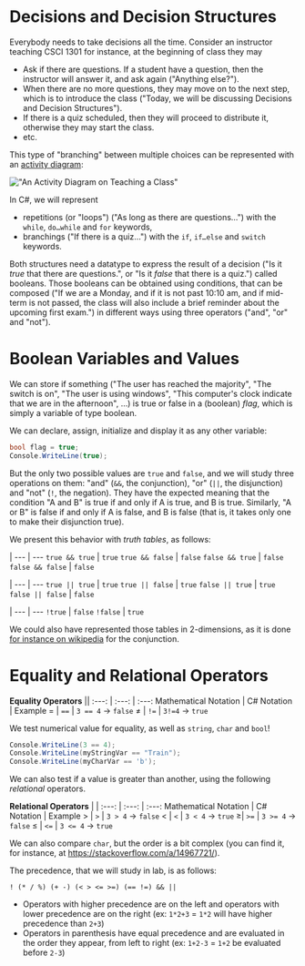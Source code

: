 # Decisions and Decision Structures

Everybody needs to take decisions all the time.
Consider an instructor teaching CSCI 1301 for instance, at the beginning of class they may

- Ask if there are questions. If a student have a question, then the instructor will answer it, and ask again ("Anything else?").
- When there are no more questions, they may move on to the next step, which is to introduce the class ("Today, we will be discussing Decisions and Decision Structures").
- If there is a quiz scheduled, then they will proceed to distribute it, otherwise they may start the class.
- etc.

This type of "branching" between multiple choices can be represented with an [activity diagram](https://en.wikipedia.org/wiki/Activity_diagram):

!["An Activity Diagram on Teaching a Class"](img/teaching)

In C#, we will represent

- repetitions (or "loops") ("As long as there are questions…") with the `while`, `do…while` and `for` keywords, 
- branchings ("If there is a quiz…") with the `if`, `if…else` and `switch` keywords.

Both structures need a datatype to express the result of a decision ("Is it _true_ that there are questions.", or "Is it _false_ that there is a quiz.") called booleans.
Those booleans can be obtained using conditions, that can be composed ("If we are a Monday, and if it is not past 10:10 am, and if mid-term is not passed, the class will also include a brief reminder about the upcoming first exam.") in different ways using three operators ("and", "or" and "not").


# Boolean Variables and Values

We can store if something ("The user has reached the majority", "The switch is on", "The user is using windows", "This computer's clock indicate that we are in the afternoon", …) is true or false in a (boolean) *flag*, which is simply a variable of type boolean.

We can declare, assign, initialize and display it as any other variable:

~~~~~~~{.cs .numberLines}
bool flag = true;
Console.WriteLine(true);
~~~~~~~

But the only two possible values are `true` and `false`, and we will study three operations on them: "and" (`&&`, the conjunction), "or" (`||`, the disjunction) and "not" (`!`, the negation).
They have the expected meaning that the condition "A and B" is true if and only if A is true, and B is true.
Similarly, "A or B" is false if and only if A is false, and B is false (that is, it takes only one to make their disjunction true).

We present this behavior with _truth tables_, as follows:

|
--- | ---
`true && true` | `true`
`true && false` | `false`
`false && true` | `false`
`false && false` | `false`

|
--- | ---
`true || true` | `true`
`true || false` | `true`
`false || true` | `true`
`false || false` | `false`

|
--- | ---
`!true` | `false`
`!false` | `true`

We could also have represented those tables in $2$-dimensions, as it is done [for instance on wikipedia](https://en.wikipedia.org/wiki/Truth_table#Logical_conjunction_(AND)) for the conjunction.

# Equality and Relational Operators



**Equality Operators** ||
:---: | :---: | :---: 
Mathematical Notation | C# Notation | Example 
$=$ | `==` | `3 == 4` $\to$ `false`
$\neq$  | `!=` | `3!=4` $\to$ `true`

We test numerical value for equality, as well as `string`, `char` and `bool`!

~~~~~~~{.cs .numberLines}
Console.WriteLine(3 == 4);
Console.WriteLine(myStringVar == "Train");
Console.WriteLine(myCharVar == 'b');
~~~~~~~

We can also test if a value is greater than another, using the following _relational_ operators.

**Relational Operators** | |
:---: | :---: | :---: 
Mathematical Notation | C# Notation | Example 
$>$ |  `>` | `3 > 4` $\to$ `false`
$<$ | `<` | `3 < 4` $\to$ `true`
$\geqslant$| `>=` | `3 >= 4` $\to$ `false`
$\leqslant$ | `<=` | `3 <= 4` $\to$ `true`

We can also compare `char`, but the order is a bit complex (you can find it, for instance, at <https://stackoverflow.com/a/14967721/>).

The precedence, that we will study in lab, is as follows:

`! (* / %) (+ -) (< > <= >=) (== !=) && ||`

- Operators with higher precedence are on the left and operators with lower precedence are on the right (ex: `1*2+3` = `1*2` will have higher precedence than `2+3`)
- Operators in parenthesis have equal precedence and are evaluated in the order they appear, from left to right (ex: `1+2-3` = `1+2` be evaluated before `2-3`)
 
